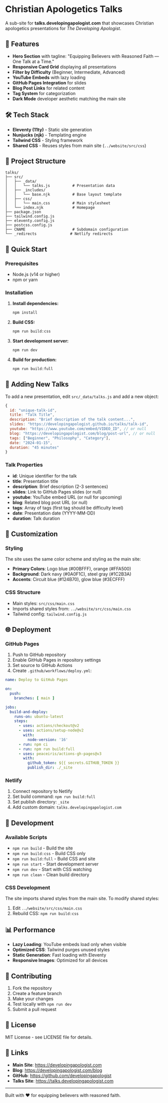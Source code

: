 # Christian Apologetics Talks

A sub-site for **talks.developingapologist.com** that showcases Christian apologetics presentations for *The Developing Apologist*.

## 🎯 Features

- **Hero Section** with tagline: "Equipping Believers with Reasoned Faith — One Talk at a Time."
- **Responsive Card Grid** displaying all presentations
- **Filter by Difficulty** (Beginner, Intermediate, Advanced)
- **YouTube Embeds** with lazy loading
- **GitHub Pages Integration** for slides
- **Blog Post Links** for related content
- **Tag System** for categorization
- **Dark Mode** developer aesthetic matching the main site

## 🛠 Tech Stack

- **Eleventy (11ty)** - Static site generation
- **Nunjucks (njk)** - Templating engine
- **Tailwind CSS** - Styling framework
- **Shared CSS** - Reuses styles from main site (`../website/src/css`)

## 📁 Project Structure

```
talks/
├── src/
│   ├── _data/
│   │   └── talks.js          # Presentation data
│   ├── _includes/
│   │   └── base.njk          # Base layout template
│   ├── css/
│   │   └── main.css          # Main stylesheet
│   └── index.njk             # Homepage
├── package.json
├── tailwind.config.js
├── eleventy.config.js
├── postcss.config.js
├── CNAME                     # Subdomain configuration
└── _redirects               # Netlify redirects
```

## 🚀 Quick Start

### Prerequisites

- Node.js (v14 or higher)
- npm or yarn

### Installation

1. **Install dependencies:**
   ```bash
   npm install
   ```

2. **Build CSS:**
   ```bash
   npm run build:css
   ```

3. **Start development server:**
   ```bash
   npm run dev
   ```

4. **Build for production:**
   ```bash
   npm run build:full
   ```

## 📝 Adding New Talks

To add a new presentation, edit `src/_data/talks.js` and add a new object:

```javascript
{
  id: "unique-talk-id",
  title: "Talk Title",
  description: "Brief description of the talk content...",
  slides: "https://developingapologist.github.io/talks/talk-id",
  youtube: "https://www.youtube.com/embed/VIDEO_ID", // or null
  blog: "https://developingapologist.com/blog/post-url", // or null
  tags: ["Beginner", "Philosophy", "Category"],
  date: "2024-01-15",
  duration: "45 minutes"
}
```

### Talk Properties

- **id**: Unique identifier for the talk
- **title**: Presentation title
- **description**: Brief description (2-3 sentences)
- **slides**: Link to GitHub Pages slides (or null)
- **youtube**: YouTube embed URL (or null for upcoming)
- **blog**: Related blog post URL (or null)
- **tags**: Array of tags (first tag should be difficulty level)
- **date**: Presentation date (YYYY-MM-DD)
- **duration**: Talk duration

## 🎨 Customization

### Styling

The site uses the same color scheme and styling as the main site:

- **Primary Colors**: Logo blue (#00BFFF), orange (#FFA500)
- **Background**: Dark navy (#0A0F1C), steel gray (#1C2B3A)
- **Accents**: Circuit blue (#124B70), glow blue (#3ECFFF)

### CSS Structure

- Main styles: `src/css/main.css`
- Imports shared styles from: `../website/src/css/main.css`
- Tailwind config: `tailwind.config.js`

## 🌐 Deployment

### GitHub Pages

1. Push to GitHub repository
2. Enable GitHub Pages in repository settings
3. Set source to GitHub Actions
4. Create `.github/workflows/deploy.yml`:

```yaml
name: Deploy to GitHub Pages

on:
  push:
    branches: [ main ]

jobs:
  build-and-deploy:
    runs-on: ubuntu-latest
    steps:
      - uses: actions/checkout@v2
      - uses: actions/setup-node@v2
        with:
          node-version: '16'
      - run: npm ci
      - run: npm run build:full
      - uses: peaceiris/actions-gh-pages@v3
        with:
          github_token: ${{ secrets.GITHUB_TOKEN }}
          publish_dir: ./_site
```

### Netlify

1. Connect repository to Netlify
2. Set build command: `npm run build:full`
3. Set publish directory: `_site`
4. Add custom domain: `talks.developingapologist.com`

## 🔧 Development

### Available Scripts

- `npm run build` - Build the site
- `npm run build:css` - Build CSS only
- `npm run build:full` - Build CSS and site
- `npm run start` - Start development server
- `npm run dev` - Start with CSS watching
- `npm run clean` - Clean build directory

### CSS Development

The site imports shared styles from the main site. To modify shared styles:

1. Edit `../website/src/css/main.css`
2. Rebuild CSS: `npm run build:css`

## 📊 Performance

- **Lazy Loading**: YouTube embeds load only when visible
- **Optimized CSS**: Tailwind purges unused styles
- **Static Generation**: Fast loading with Eleventy
- **Responsive Images**: Optimized for all devices

## 🤝 Contributing

1. Fork the repository
2. Create a feature branch
3. Make your changes
4. Test locally with `npm run dev`
5. Submit a pull request

## 📄 License

MIT License - see LICENSE file for details.

## 🔗 Links

- **Main Site**: https://developingapologist.com
- **Blog**: https://developingapologist.com/blog
- **GitHub**: https://github.com/developingapologist
- **Talks Site**: https://talks.developingapologist.com

---

Built with ❤️ for equipping believers with reasoned faith.

